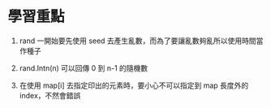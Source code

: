 # 學習重點

1. rand 一開始要先使用 seed 去產生亂數，而為了要讓亂數夠亂所以使用時間當作種子

2. rand.Intn(n) 可以回傳 0 到 n-1 的隨機數

3. 在使用 map[i] 去指定印出的元素時，要小心不可以指定到 map 長度外的 index，不然會錯誤